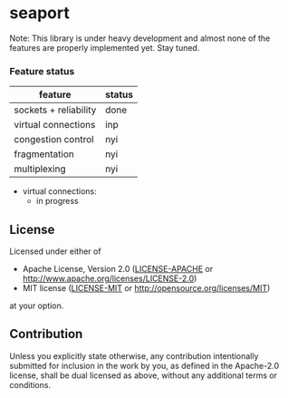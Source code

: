 # seaport

Note: This library is under heavy development and almost none of the features are properly implemented yet. Stay tuned.

### Feature status

| feature                | status |
| ---------------------- | ------ |
| sockets + reliability  | done   |
| virtual connections    | inp    |
| congestion control     | nyi    |
| fragmentation          | nyi    |
| multiplexing           | nyi    |

- virtual connections:
  - in progress

## License

Licensed under either of

 * Apache License, Version 2.0
   ([LICENSE-APACHE](LICENSE-APACHE) or http://www.apache.org/licenses/LICENSE-2.0)
 * MIT license
   ([LICENSE-MIT](LICENSE-MIT) or http://opensource.org/licenses/MIT)

at your option.

## Contribution

Unless you explicitly state otherwise, any contribution intentionally submitted
for inclusion in the work by you, as defined in the Apache-2.0 license, shall be
dual licensed as above, without any additional terms or conditions.